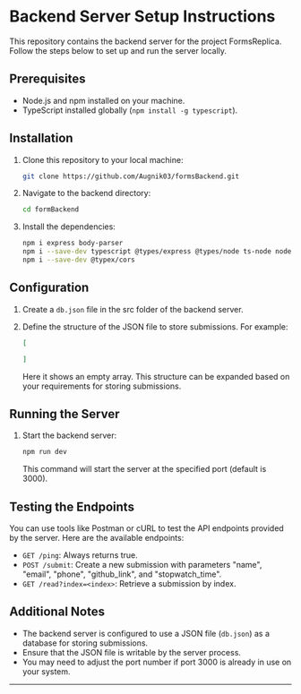 # Backend Server Setup Instructions

This repository contains the backend server for the project FormsReplica. Follow the steps below to set up and run the server locally.

## Prerequisites

- Node.js and npm installed on your machine.
- TypeScript installed globally (`npm install -g typescript`).

## Installation

1. Clone this repository to your local machine:

   ```bash
   git clone https://github.com/Augnik03/formsBackend.git
   ```

2. Navigate to the backend directory:

   ```bash
   cd formBackend
   ```

3. Install the dependencies:

   ```bash
   npm i express body-parser 
   npm i --save-dev typescript @types/express @types/node ts-node nodemon
   npm i --save-dev @typex/cors
   ```

## Configuration

1. Create a `db.json` file in the src folder of the backend server.

2. Define the structure of the JSON file to store submissions. For example:

   ```json
   [

   ]
   ```
   Here it shows an empty array.
   This structure can be expanded based on your requirements for storing submissions.

## Running the Server

1. Start the backend server:

   ```bash
   npm run dev
   ```

   This command will start the server at the specified port (default is 3000).

## Testing the Endpoints

You can use tools like Postman or cURL to test the API endpoints provided by the server. Here are the available endpoints:

- `GET /ping`: Always returns true.
- `POST /submit`: Create a new submission with parameters "name", "email", "phone", "github_link", and "stopwatch_time".
- `GET /read?index=<index>`: Retrieve a submission by index.

## Additional Notes

- The backend server is configured to use a JSON file (`db.json`) as a database for storing submissions.
- Ensure that the JSON file is writable by the server process.
- You may need to adjust the port number if port 3000 is already in use on your system.

---
